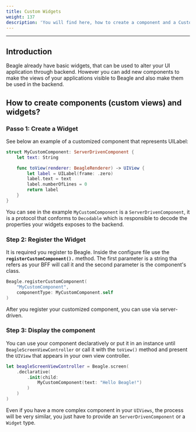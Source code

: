 ```yaml
---
title: Custom Widgets
weight: 137
description: 'You will find here, how to create a component and a Custom widgets class'
---
```


---

## Introduction

Beagle already have basic widgets, that can be used to alter your UI application through backend. However you can add new components to make the views  of your applications visible to Beagle and also make them be used in the backend. 

## How to create components \(custom views\) and widgets?

### Passo 1: Create a Widget

See below an example of a customized component that represents UILabel:

```swift
struct MyCustomComponent: ServerDrivenComponent {
    let text: String

    func toView(renderer: BeagleRenderer) -> UIView {
        let label = UILabel(frame: .zero)
        label.text = text
        label.numberOfLines = 0
        return label
    }
}
```

You can see in the example `MyCustomComponent` is a `ServerDrivenComponent`, it is a protocol  that conforms to `Decodable` which is responsible to decode the properties your widgets exposes to the backend.

### Step 2: Register the Widget

It is required you register to Beagle. Inside the configure file use the **`registerCustomComponent().`** method.  The first parameter is a string tha refers as your BFF will call it and the second parameter is the component's class. 

```swift
Beagle.registerCustomComponent(
    "MyCustomComponent",
    componentType: MyCustomComponent.self
)
```

After you register your customized component, you can use via server-driven. 

### Step 3: Display the component

You can use your component declaratively or put it in an instance until `BeagleScreenViewController` or call it with the `toView()` method and present the `UIView` that appears in your own view controller.

```swift
let beagleScreenViewController = Beagle.screen(
    .declarative(
        .init(child:
            MyCustomComponent(text: "Hello Beagle!")
        )
    )
)
```

Even if you have a more complex component in your `UIViews`, the process will be very similar, you just have to provide an `ServerDrivenComponent` or a `Widget` type.
